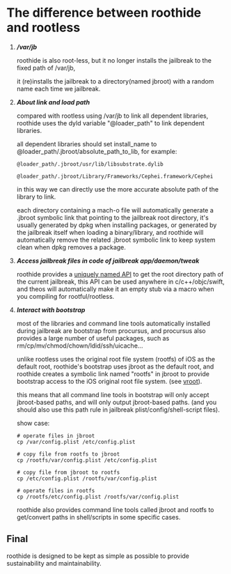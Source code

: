 # The difference between roothide and rootless

1. ***/var/jb***

   roothide is also root-less, but it no longer installs the jailbreak to the fixed path of /var/jb,
   
   it (re)installs the jailbreak to a directory(named jbroot) with a random name each time we jailbreak.

2. ***About link and load path***

   compared with rootless using /var/jb to link all dependent libraries, roothide uses the dyld variable "@loader_path" to link dependent libraries.

   all dependent libraries should set install_name to @loader_path/.jbroot/absolute_path_to_lib, for example:

   ```@loader_path/.jbroot/usr/lib/libsubstrate.dylib```

   ```@loader_path/.jbroot/Library/Frameworks/Cephei.framework/Cephei```

   in this way we can directly use the more accurate absolute path of the library to link.

   each directory containing a mach-o file will automatically generate a .jbroot symbolic link that pointing to the jailbreak root directory,
   it's usually generated by dpkg when installing packages, or generated by the jailbreak itself when loading a binary/library,
   and roothide will automatically remove the related .jbroot symbolic link to keep system clean when dpkg removes a package.

4. ***Access jailbreak files in code of jailbreak app/daemon/tweak***

   roothide provides a [uniquely named API](interface.md) to get the root directory path of the current jailbreak, this API can be used anywhere in c/c++/objc/swift, and theos will automatically make it an empty stub via a macro when you compiling for rootful/rootless.

5. ***Interact with bootstrap***

   most of the libraries and command line tools automatically installed during jailbreak are bootstrap from procursus,
   and procursus also provides a large number of useful packages, such as rm/cp/mv/chmod/chown/ldid/ssh/uicache...

   unlike rootless uses the original root file system (rootfs) of iOS as the default root,
   roothide's bootstrap uses jbroot as the default root, and roothide creates a symbolic link named "rootfs" in jbroot to provide bootstrap access to the iOS original root file system. (see [vroot](vroot.md)).

   this means that all command line tools in bootstrap will only accept jbroot-based paths, and will only output jbroot-based paths. (and you should also use this path rule in jailbreak plist/config/shell-script files).

   show case:

   ```
   # operate files in jbroot
   cp /var/config.plist /etc/config.plist
   ```

   ```
   # copy file from rootfs to jbroot
   cp /rootfs/var/config.plist /etc/config.plist
   ```

   ```
   # copy file from jbroot to rootfs 
   cp /etc/config.plist /rootfs/var/config.plist
   ```
   
   ```
   # operate files in rootfs 
   cp /rootfs/etc/config.plist /rootfs/var/config.plist
   ```

   roothide also provides command line tools called jbroot and rootfs to get/convert paths in shell/scripts in some specific cases.


## Final

roothide is designed to be kept as simple as possible to provide sustainability and maintainability.

   
